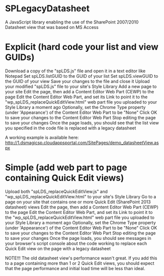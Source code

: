 # SPLegacyDatasheet
A JavaScript library enabling the use of the SharePoint 2007/2010 Datasheet view that was based on MS Access

# Explicit (hard code your list and view GUIDs)
Download a copy of the "spLDS.js" file and open it in a text editor like Notepad
Set spLDS.listGUID to the GUID of your list
Set spLDS.viewGUID to the GUID of your view
Save your changes to the file and close it
Upload your modified "spLDS.js" file to your site's Style Library
Add a new page to your site
Edit the page, then add a Content Editor Web Part (CEWP) to the page
Edit the Content Editor Web Part, and set its Link to point it to the "wp_spLDS_replaceQuickEditView.html" web part file you uploaded to your Style Library a moment ago
Optionally, set the Chrome Type property (under 'Appearance') of the Content Editor Web Part to be "None"
Click OK to save your changes to the Content Editor Web Part
Stop editing the page to save your changes
Once the page loads, you should see that the list view you specified in the code file is replaced with a legacy datasheet

A working example is available here: http://1.dsmagicsp.cloudappsportal.com/SitePages/demo_datasheetView.aspx


# Simple (add web part to page containing Quick Edit views)
Upload both "spLDS_replaceQuickEditView.js" and "wp_spLDS_replaceQuickEditView.html" to your site's Style Library
Go to a page on your site that contains one or more Quick Edit (SharePoint 2013 datasheet) views
Edit the page, then add a Content Editor Web Part (CEWP) to the page
Edit the Content Editor Web Part, and set its Link to point it to the "wp_spLDS_replaceQuickEditView.html" web part file you uploaded to your Style Library a moment ago
Optionally, set the Chrome Type property (under 'Appearance') of the Content Editor Web Part to be "None"
Click OK to save your changes to the Content Editor Web Part
Stop editing the page to save your changes
Once the page loads, you should see messages in your browser's script console about the code working to replace each Quick Edit view on the page with a legacy datasheet

NOTE!!! The old datasheet view's performance wasn't great. If you add this to a page containing more than 1 or 2 Quick Edit views, you should expect that the page performance and initial load time will be less than ideal.
